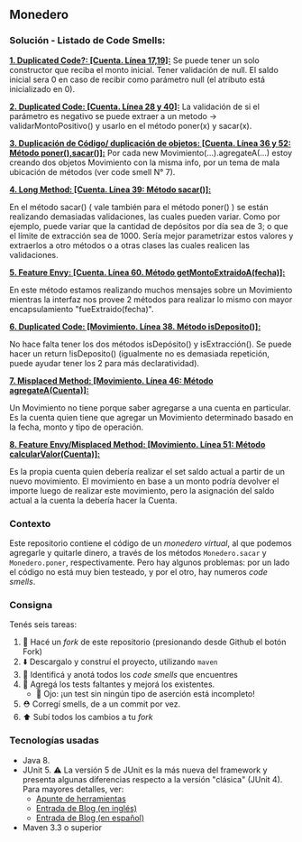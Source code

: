 ## Monedero

### Solución - Listado de Code Smells:

**<ins>1. Duplicated Code?: [Cuenta. Línea 17,19]:</ins>** Se puede tener un solo constructor que reciba el monto inicial. Tener validación de null. El saldo inicial sera 0 en caso de recibir como parámetro null (el atributo está inicializado en 0).

**<ins>2. Duplicated Code: [Cuenta. Línea 28 y 40]:</ins>** La validación de si el parámetro es negativo se puede extraer a un metodo -> validarMontoPositivo() y usarlo en el método poner(x) y sacar(x).

**<ins>3. Duplicación de Código/ duplicación de objetos: [Cuenta. Línea 36 y 52: Método poner(),sacar()]:</ins>**
Por cada new Movimiento(...).agregateA(...) estoy creando dos objetos Movimiento con la misma info, por un tema de mala ubicación de métodos (ver code smell N° 7).

**<ins>4. Long Method: [Cuenta. Línea 39: Método sacar()]:</ins>**

En el método sacar() ( vale también para el método poner() ) se están realizando demasiadas validaciones, las cuales pueden variar. Como por ejemplo, puede variar que la cantidad de depósitos por día sea de 3; o que el límite de extracción sea de 1000.
Sería mejor parametrizar estos valores y extraerlos a otro métodos o a otras clases las cuales realicen las validaciones.

**<ins>5. Feature Envy: [Cuenta. Línea 60. Método getMontoExtraidoA(fecha)]:</ins>**

En este método estamos realizando muchos mensajes sobre un Movimiento mientras la interfaz nos provee 2 métodos para realizar lo mismo con mayor encapsulamiento "fueExtraido(fecha)".

**<ins>6. Duplicated Code: [Movimiento. Línea 38. Método isDeposito()]:</ins>**

No hace falta tener los dos métodos isDepósito() y isExtracción(). Se puede hacer un return !isDeposito() (igualmente no es demasiada repetición, puede ayudar tener los 2 para más declaratividad).

**<ins>7. Misplaced Method: [Movimiento. Línea 46: Método agregateA(Cuenta)]:</ins>**

Un Movimiento no tiene porque saber agregarse a una cuenta en particular. Es la cuenta quien tiene que agregar un Movimiento determinado basado en la fecha, monto y tipo de operación.

**<ins>8. Feature Envy/Misplaced Method: [Movimiento. Línea 51: Método calcularValor(Cuenta)]:</ins>**

Es la propia cuenta quien debería realizar el set saldo actual a partir de un nuevo movimiento. El movimiento en base a un monto podría devolver el importe luego de realizar este movimiento, pero la asignación del saldo actual a la cuenta la debería hacer la Cuenta.


### Contexto

Este repositorio contiene el código de un _monedero virtual_, al que podemos agregarle y quitarle dinero, a través 
de los métodos `Monedero.sacar` y `Monedero.poner`, respectivamente. 
Pero hay algunos problemas: por un lado el código no está muy bien testeado, y por el otro, hay numeros _code smells_. 

### Consigna

Tenés seis tareas: 

 1. :fork_and_knife: Hacé un _fork_ de este repositorio (presionando desde Github el botón Fork)
 2. :arrow_down: Descargalo y construí el proyecto, utilizando `maven`
 2. :nose: Identificá y anotá todos los _code smells_ que encuentres 
 3. :test_tube: Agregá los tests faltantes y mejorá los existentes. 
     * :eyes: Ojo: ¡un test sin ningún tipo de aserción está incompleto!
 4. :rescue_worker_helmet: Corregí smells, de a un commit por vez. 
 5. :arrow_up: Subí todos los cambios a tu _fork_

### Tecnologías usadas

* Java 8.
* JUnit 5. :warning: La versión 5 de JUnit es la más nueva del framework y presenta algunas diferencias respecto a la versión "clásica" (JUnit 4). Para mayores detalles, ver:
    *  [Apunte de herramientas](https://docs.google.com/document/d/1VYBey56M0UU6C0689hAClAvF9ILE6E7nKIuOqrRJnWQ/edit#heading=h.dnwhvummp994)
    *  [Entrada de Blog (en inglés)](https://www.baeldung.com/junit-5-migration)
    *  [Entrada de Blog (en español)](https://www.paradigmadigital.com/dev/nos-espera-junit-5/)
* Maven 3.3 o superior
 

  



